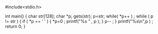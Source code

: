 #include<stdio.h>

int main()
{
char str[128];
char *p;
    gets(str);
    p=str;
    while( *p++ ) ;
    while ( p != str )
    {
        if ( *p == ' ' )
        {
            *p=0 ;
            printf("%s " , p );
        }
        p-- ;
    }
    printf("%s\n",p ) ;
    return 0;
}
